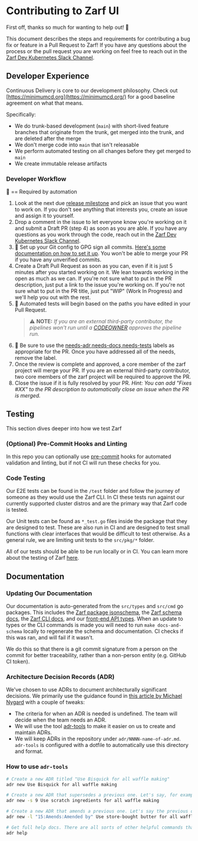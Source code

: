 # Contributing to Zarf UI

First off, thanks so much for wanting to help out! :tada:

This document describes the steps and requirements for contributing a bug fix or feature in a Pull Request to Zarf!  If you have any questions about the process or the pull request you are working on feel free to reach out in the [Zarf Dev Kubernetes Slack Channel](https://kubernetes.slack.com/archives/C03BP9Z3CMA).

## Developer Experience

Continuous Delivery is core to our development philosophy. Check out [https://minimumcd.org](https://minimumcd.org/) for a good baseline agreement on what that means.

Specifically:

- We do trunk-based development (`main`) with short-lived feature branches that originate from the trunk, get merged into the trunk, and are deleted after the merge
- We don't merge code into `main` that isn't releasable
- We perform automated testing on all changes before they get merged to `main`
- We create immutable release artifacts

### Developer Workflow

:key: == Required by automation

1. Look at the next due [release milestone](https://github.com/defenseunicorns/zarf/milestones) and pick an issue that you want to work on. If you don't see anything that interests you, create an issue and assign it to yourself.
2. Drop a comment in the issue to let everyone know you're working on it and submit a Draft PR (step 4) as soon as you are able. If you have any questions as you work through the code, reach out in the [Zarf Dev Kubernetes Slack Channel](https://kubernetes.slack.com/archives/C03BP9Z3CMA).
3. :key: Set up your Git config to GPG sign all commits. [Here's some documentation on how to set it up](https://docs.github.com/en/authentication/managing-commit-signature-verification/signing-commits). You won't be able to merge your PR if you have any unverified commits.
4. Create a Draft Pull Request as soon as you can, even if it is just 5 minutes after you started working on it. We lean towards working in the open as much as we can. If you're not sure what to put in the PR description, just put a link to the issue you're working on. If you're not sure what to put in the PR title, just put "WIP" (Work In Progress) and we'll help you out with the rest.
5. :key: Automated tests will begin based on the paths you have edited in your Pull Request.
   > ⚠️ **NOTE:** _If you are an external third-party contributor, the pipelines won't run until a [CODEOWNER](https://github.com/defenseunicorns/zarf/blob/main/CODEOWNERS) approves the pipeline run._
6. :key: Be sure to use the [needs-adr,needs-docs,needs-tests](https://github.com/defenseunicorns/zarf/labels?q=needs) labels as appropriate for the PR. Once you have addressed all of the needs, remove the label.
7. Once the review is complete and approved, a core member of the zarf project will merge your PR. If you are an external third-party contributor, two core members of the zarf project will be required to approve the PR.
8. Close the issue if it is fully resolved by your PR. _Hint: You can add "Fixes #XX" to the PR description to automatically close an issue when the PR is merged._

## Testing

This section dives deeper into how we test Zarf

### (Optional) Pre-Commit Hooks and Linting

In this repo you can optionally use [pre-commit](https://pre-commit.com/) hooks for automated validation and linting, but if not CI will run these checks for you.

### Code Testing

Our E2E tests can be found in the `/test` folder and follow the journey of someone as they would use the Zarf CLI. In CI these tests run against our currently supported cluster distros and are the primary way that Zarf code is tested.

Our Unit tests can be found as `*_test.go` files inside the package that they are designed to test. These are also run in CI and are designed to test small functions with clear interfaces that would be difficult to test otherwise. As a general rule, we are limiting unit tests to the `src/pkg/*` folder.

All of our tests should be able to be run locally or in CI.
You can learn more about the testing of Zarf [here](docs/12-contribute-to-zarf/2-testing.md).

## Documentation

### Updating Our Documentation

Our documentation is auto-generated from the `src/types` and `src/cmd` go packages.  This includes the [Zarf package jsonschema](https://github.com/defenseunicorns/zarf/blob/main/zarf.schema.json), the [Zarf schema docs](https://docs.zarf.dev/docs/create-a-zarf-package/zarf-schema), the [Zarf CLI docs](https://docs.zarf.dev/docs/the-zarf-cli/), and our [front-end API types](https://github.com/defenseunicorns/zarf/blob/main/src/ui/lib/api-types.ts).   When an update to types or the CLI commands is made you will need to run `make docs-and-schema` locally to regenerate the schema and documentation. CI checks if this was ran, and will fail if it wasn't.

We do this so that there is a git commit signature from a person on the commit for better traceability, rather than a non-person entity (e.g. GitHub CI token).

### Architecture Decision Records (ADR)

We've chosen to use ADRs to document architecturally significant decisions. We primarily use the guidance found in [this article by Michael Nygard](http://thinkrelevance.com/blog/2011/11/15/documenting-architecture-decisions) with a couple of tweaks:

- The criteria for when an ADR is needed is undefined. The team will decide when the team needs an ADR.
- We will use the tool [adr-tools](https://github.com/npryce/adr-tools) to make it easier on us to create and maintain ADRs.
- We will keep ADRs in the repository under `adr/NNNN-name-of-adr.md`. `adr-tools` is configured with a dotfile to automatically use this directory and format.

### How to use `adr-tools`

```bash
# Create a new ADR titled "Use Bisquick for all waffle making"
adr new Use Bisquick for all waffle making

# Create a new ADR that supersedes a previous one. Let's say, for example, that the previous ADR about Bisquick was ADR number 9.
adr new -s 9 Use scratch ingredients for all waffle making

# Create a new ADR that amends a previous one. Let's say the previous one was ADR number 15
adr new -l "15:Amends:Amended by" Use store-bought butter for all waffle making

# Get full help docs. There are all sorts of other helpful commands that help manage the decision log.
adr help
```
